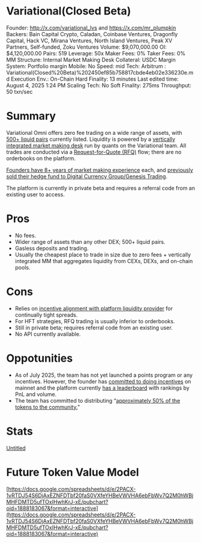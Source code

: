# Variational(Closed Beta)

Founder: http://x.com/variational_lvs and https://x.com/mr_plumpkin
Backers: Bain Capital Crypto, Caladan, Coinbase Ventures, Dragonfly Capital, Hack VC, Mirana Ventures, North Island Ventures, Peak XV Partners, Self-funded, Zoku Ventures
Volume: $9,070,000.00
OI: $4,120,000.00
Pairs: 519
Leverage: 50x
Maker Fees: 0%
Taker Fees: 0%
MM Structure: Internal Market Making Desk
Collateral: USDC
Margin System: Portfolio margin
Mobile: No
Speed: mid
Tech: Arbitrum
: Variational(Closed%20Beta)%202450ef85b758817cbde4eb02e336230e.md
Execution Env.: On-Chain
Hard Finality: 13 minutes
Last edited time: August 4, 2025 1:24 PM
Scaling Tech: No
Soft Finality: 275ms
Throughput: 50 txn/sec

# **Summary**

Variational Omni offers zero fee trading on a wide range of assets, with [500+ liquid pairs](https://omni.variational.io/markets) currently listed. Liquidity is powered by a [vertically integrated market making desk](https://docs.variational.io/omni/the-omni-liquidity-provider-olp) run by quants on the Variational team. All trades are conducted via a [Request-for-Quote (RFQ)](https://docs.variational.io/variational-protocol/key-concepts/trading-via-rfq) flow; there are no orderbooks on the platform.

[Founders have 8+ years of market making experience](https://docs.variational.io/core-contributors) each, and [previously sold their hedge fund to Digital Currency Group/Genesis Trading](https://www.coindesk.com/markets/2019/09/20/genesis-trading-acquires-quant-investment-firm-qu-capital).

The platform is currently in private beta and requires a referral code from an existing user to access.

# **Pros**

- No fees.
- Wider range of assets than any other DEX; 500+ liquid pairs.
- Gasless deposits and trading.
- Usually the cheapest place to trade in size due to zero fees + vertically integrated MM that aggregates liquidity from CEXs, DEXs, and on-chain pools.

# **Cons**

- Relies on [incentive alignment with platform liquidity provider](https://docs.variational.io/omni/the-omni-liquidity-provider-olp#olps-incentive-design) for continually tight spreads.
- For HFT strategies, RFQ trading is usually inferior to orderbooks.
- Still in private beta; requires referral code from an existing user.
- No API currently available.

# **Oppotunities**

- As of July 2025, the team has not yet launched a points program or any incentives. However, the founder has [committed to doing incentives](https://x.com/variational_lvs/status/1877085082789236838) on mainnet and the platform currently [has a leaderboard](https://omni.variational.io/leaderboard) with rankings by PnL and volume.
- The team has committed to distributing “[approximately 50% of the tokens to the community.](https://docs.variational.io/token/usdvar)”

# Stats

[Untitled](Variational(Closed%20Beta)%202450ef85b758817cbde4eb02e336230e/Untitled%202450ef85b75881e7861ad1dd651a5ad0.csv)

# Future Token Value Model

[https://docs.google.com/spreadsheets/d/e/2PACX-1vRTDJ54S6DjAxEZNFDTbf20faS0VXfeYHBeVWVHA6ebFbWv7Q2M0hWBjMHFDMTD5ufTOxIHwhKrJ-xE/pubchart?oid=1888183067&format=interactive](https://docs.google.com/spreadsheets/d/e/2PACX-1vRTDJ54S6DjAxEZNFDTbf20faS0VXfeYHBeVWVHA6ebFbWv7Q2M0hWBjMHFDMTD5ufTOxIHwhKrJ-xE/pubchart?oid=1888183067&format=interactive)